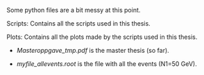 Some python files are a bit messy at this point.

Scripts: Contains all the scripts used in this thesis.

Plots: Contains all the plots made by the scripts used in this thesis.

* *Masteroppgave_tmp.pdf* is the master thesis (so far).

* *myfile_allevents.root* is the file with all the events (N1=50 GeV).


  

